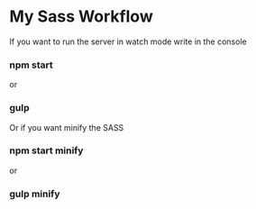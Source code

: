 # My Sass Workflow

If you want to run the server in watch mode write in the console
### npm start
or
### gulp

Or if you want minify the SASS
### npm start minify
or
### gulp minify